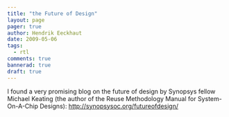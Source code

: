 ```yaml
---
title: "the Future of Design"
layout: page 
pager: true
author: Hendrik Eeckhaut
date: 2009-05-06
tags: 
  - rtl
comments: true
bannerad: true
draft: true
---
```


I found a very promising blog on the future of design by Synopsys fellow Michael Keating (the author of the Reuse Methodology Manual for System-On-A-Chip Designs): <http://synopsysoc.org/futureofdesign/>